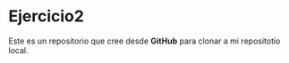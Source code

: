 # Ejercicio2

Este es un repositorio que cree desde **GitHub** para clonar a mi repositotio local. 

